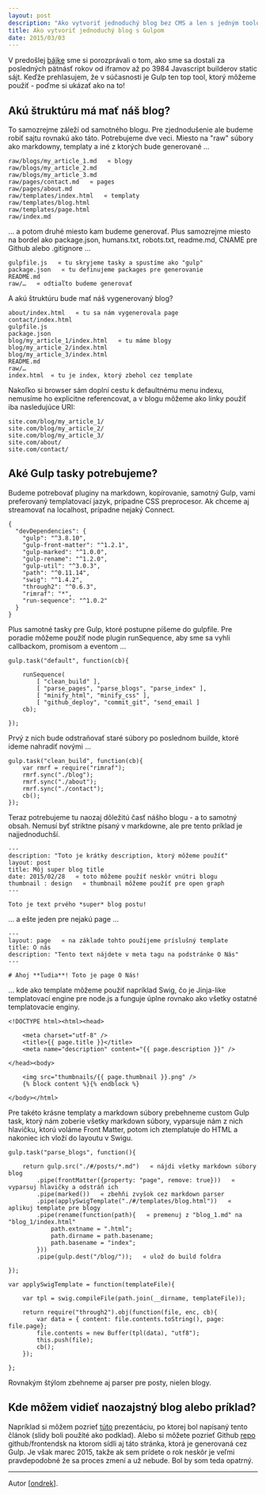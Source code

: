 ```yaml
---
layout: post
description: "Ako vytvoriť jednoduchý blog bez CMS a len s jedným toolom? Gulp nám prináša odpoveď!"
title: Ako vytvoriť jednoduchý blog s Gulpom
date: 2015/03/03
---
```


V predošlej [bájke][1] sme si porozprávali o tom, ako sme sa dostali za posledných pätnásť rokov od
iframov až po 3984 Javascript builderov static sájt. Keďže prehlasujem, že v súčasnosti je Gulp ten
top tool, ktorý môžeme použiť - poďme si ukázať ako na to!

## Akú štruktúru má mať náš blog?

To samozrejme záleží od samotného blogu. Pre zjednodušenie ale budeme robiť sajtu rovnakú ako táto.
Potrebujeme dve veci. Miesto na "raw" súbory ako markdowny, templaty a iné z ktorých bude generované …


```
raw/blogs/my_article_1.md   « blogy
raw/blogs/my_article_2.md
raw/blogs/my_article_3.md
raw/pages/contact.md   « pages
raw/pages/about.md
raw/templates/index.html   « templaty
raw/templates/blog.html
raw/templates/page.html
raw/index.md
```

… a potom druhé miesto kam budeme generovať. Plus samozrejme miesto na bordel ako package.json,
humans.txt, robots.txt, readme.md, CNAME pre Github alebo .gitignore …

```
gulpfile.js   « tu skryjeme tasky a spustíme ako "gulp"
package.json   « tu definujeme packages pre generovanie
README.md
raw/…   « odtiaľto budeme generovať
```

A akú štruktúru bude mať náš vygenerovaný blog?

```
about/index.html   « tu sa nám vygenerovala page
contact/index.html
gulpfile.js
package.json
blog/my_article_1/index.html   « tu máme blogy
blog/my_article_2/index.html
blog/my_article_3/index.html
README.md
raw/…
index.html  « tu je index, ktorý zbehol cez template
```

Nakoľko si browser sám doplní cestu k defaultnému menu indexu, nemusíme ho explicitne referencovat,
a v blogu môžeme ako linky použiť iba nasledujúce URI:

```
site.com/blog/my_article_1/
site.com/blog/my_article_2/
site.com/blog/my_article_3/
site.com/about/
site.com/contact/
```

## Aké Gulp tasky potrebujeme?

Budeme potrebovať pluginy na markdown, kopírovanie, samotný Gulp, vami preferovaný templatovací
jazyk, prípadne CSS preprocesor. Ak chceme aj streamovať na localhost, prípadne nejaký Connect.

```
{
  "devDependencies": {
    "gulp": "^3.8.10",
    "gulp-front-matter": "^1.2.1",
    "gulp-marked": "^1.0.0",
    "gulp-rename": "^1.2.0",
    "gulp-util": "^3.0.3",
    "path": "^0.11.14",
    "swig": "^1.4.2",
    "through2": "^0.6.3",
    "rimraf": "*",
    "run-sequence": "^1.0.2"
  }
}
```

Plus samotné tasky pre Gulp, ktoré postupne píšeme do gulpfile. Pre poradie môžeme použíť node
plugin runSequence, aby sme sa vyhli callbackom, promisom a eventom …

```
gulp.task("default", function(cb){

	runSequence(
		[ "clean_build" ],
		[ "parse_pages", "parse_blogs", "parse_index" ],
		[ "minify_html", "minify_css" ],
		[ "github_deploy", "commit_git", "send_email ]
	cb);

});
```

Prvý z nich bude odstraňovať staré súbory po poslednom builde, ktoré ideme nahradiť novými …

```
gulp.task("clean_build", function(cb){
	var rmrf = require("rimraf");
	rmrf.sync("./blog");
	rmrf.sync("./about");
	rmrf.sync("./contact");
	cb();
});
```

Teraz potrebujeme tu naozaj dôležitú časť nášho blogu - a to samotný obsah. Nemusí byť striktne
písaný v markdowne, ale pre tento príklad je najjednoduchší.

```
---
description: "Toto je krátky description, ktorý môžeme použíť"
layout: post
title: Môj super blog title
date: 2015/02/28   « toto môžeme použíť neskôr vnútri blogu
thumbnail : design   « thumbnail môžeme použíť pre open graph
---

Toto je text prvého *super* blog postu!
```

… a ešte jeden pre nejakú page …

```
---
layout: page   « na základe tohto použíjeme príslušný template
title: O nás
description: "Tento text nájdete v meta tagu na podstránke O Nás"
---

# Ahoj **ľudia**! Toto je page O Nás!
```

… kde ako template môžeme použiť napríklad Swig, čo je Jinja-like templatovací engine pre node.js a
funguje úplne rovnako ako všetky ostatné templatovacie enginy.


```
<!DOCTYPE html><html><head>

    <meta charset="utf-8" />
    <title>{{ page.title }}</title>
	<meta name="description" content="{{ page.description }}" />

</head><body>

	<img src="thumbnails/{{ page.thumbnail }}.png" />
    {% block content %}{% endblock %}

</body></html>
```

Pre takéto krásne templaty a markdown súbory prebehneme custom Gulp task, ktorý nám zoberie všetky
markdown súbory, vyparsuje nám z nich hlavičku, ktorú voláme Front Matter, potom ich ztemplatuje do
HTML a nakoniec ich vloží do layoutu v Swigu.

```
gulp.task("parse_blogs", function(){

	return gulp.src("./#/posts/*.md")   « nájdi všetky markdown súbory blog
		.pipe(frontMatter({property: "page", remove: true}))   « vyparsuj hlavičky a odstráň ich
		.pipe(marked())   « zbehňi zvyšok cez markdown parser
		.pipe(applySwigTemplate("./#/templates/blog.html"))   « aplikuj template pre blogy
		.pipe(rename(function(path){   « premenuj z "blog_1.md" na "blog_1/index.html"
			path.extname = ".html";
			path.dirname = path.basename;
			path.basename = "index";
		}))
		.pipe(gulp.dest("/blog/"));   « ulož do build foldra

});

var applySwigTemplate = function(templateFile){

	var tpl = swig.compileFile(path.join(__dirname, templateFile));

	return require("through2").obj(function(file, enc, cb){
		var data = { content: file.contents.toString(), page: file.page};
		file.contents = new Buffer(tpl(data), "utf8");
		this.push(file);
		cb();
	});

};
```

Rovnakým štýlom zbehneme aj parser pre posty, nielen blogy.

## Kde môžem vidieť naozajstný blog alebo príklad?

Napríklad si môžem pozrieť [túto][2] prezentáciu, po ktorej bol napísaný tento článok (slidy boli
použíté ako podklad). Alebo si môžete pozrieť Github [repo][3] github/frontendsk na ktorom sídli aj
táto stránka, ktorá je generovaná cez Gulp. Je však marec 2015, takže ak sem prídete o rok neskôr
je veľmi pravdepodobné že sa proces zmení a už nebude. Bol by som teda opatrný.

---

Autor [[ondrek](http://twitter.com/ondrek)].


 [1]: /b/gulp-ako-cms/
 [2]: https://www.youtube.com/watch?v=v18asVwyJpg
 [3]: https://github.com/frontendsk/frontendsk.github.io